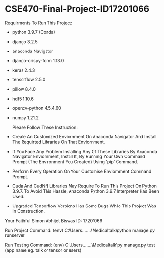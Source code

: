 # CSE470-Final-Project-ID17201066
Requirments To Run This Project:

- python 3.9.7 (Conda)
- django 3.2.5
- anaconda Navigator
- django-crispy-form 1.13.0
- keras 2.4.3
- tensorflow 2.5.0
- pillow 8.4.0
- hdf5 1.10.6
- opencv-python 4.5.4.60
- numpy 1.21.2


  Please Follow These Instruction:
- Create An Customized Enviornment On Anaconda Navigator And Install The Requirted Libraries On That Enviornment. 
- If You Face Any Problem Installing Any Of These Libraries By Anaconda Navigator Enviornment, Install It, By Running Your Own Command Prompt (The Environment You Created) Using 'pip' Command.
- Perform Every Operation On Your Customise Enviornment Command Prompt.
- Cuda And CudNN Libraries May Require To Run This Project On Python 3.9.7. To Avoid This Hassle, Anaconda Python 3.9.7 Interpreter Has Been Used.
- Upgraded Tensorflow Versions Has Some Bugs While This Project Was In Construction.

Your Faithful
Simon Abhijet Biswas
ID: 17201066

Run Project Command:
(env) C:\Users\.......\Medicaltalk\python manage.py runserver

Run Testing Command:
(env) C:\Users\.......\Medicaltalk\py manage.py test (app name eg. talk or tensor or users)

